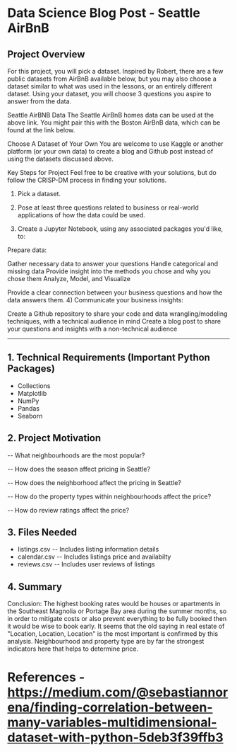 # Data Science Blog Post - Seattle AirBnB

## Project Overview 
For this project, you will pick a dataset. Inspired by Robert, there are a few public datasets from AirBnB available below, but you may also choose a dataset similar to what was used in the lessons, or an entirely different dataset. Using your dataset, you will choose 3 questions you aspire to answer from the data.

Seattle AirBNB Data
The Seattle AirBnB homes data can be used at the above link. You might pair this with the Boston AirBnB data, which can be found at the link below.

Choose A Dataset of Your Own
You are welcome to use Kaggle or another platform (or your own data) to create a blog and Github post instead of using the datasets discussed above.

Key Steps for Project
Feel free to be creative with your solutions, but do follow the CRISP-DM process in finding your solutions.

1) Pick a dataset.

2) Pose at least three questions related to business or real-world applications of how the data could be used.

3) Create a Jupyter Notebook, using any associated packages you'd like, to:

Prepare data:

Gather necessary data to answer your questions
Handle categorical and missing data
Provide insight into the methods you chose and why you chose them
Analyze, Model, and Visualize

Provide a clear connection between your business questions and how the data answers them.
4) Communicate your business insights:

Create a Github repository to share your code and data wrangling/modeling techniques, with a technical audience in mind
Create a blog post to share your questions and insights with a non-technical audience

---------------------------------------------------------------------------------------------------------------------------

## 1. Technical Requirements (Important Python Packages)

  - Collections
  - Matplotlib
  - NumPy
  - Pandas
  - Seaborn
  
## 2. Project Motivation
  -- What neighbourhoods are the most popular?
  
  -- How does the season affect pricing in Seattle?
  
  -- How does the neighborhood affect the pricing in Seattle?
  
  -- How do the property types within neighbourhoods affect the price?
  
  -- How do review ratings affect the price? 
  
## 3. Files Needed
  - listings.csv -- Includes listing information details
  - calendar.csv -- Includes listings price and availabilty
  - reviews.csv -- Includes user reviews of listings
  
## 4. Summary
Conclusion:
The highest booking rates would be houses or apartments in the Southeast Magnolia or Portage Bay area during the summer months, so in order to mitigate costs or also prevent everything to be fully booked then it would be wise to book early. It seems that the old saying in real estate of "Location, Location, Location" is the most important is confirmed by this analysis. Neighbourhood and property type are by far the strongest indicators here that helps to determine price.

# References - https://medium.com/@sebastiannorena/finding-correlation-between-many-variables-multidimensional-dataset-with-python-5deb3f39ffb3
